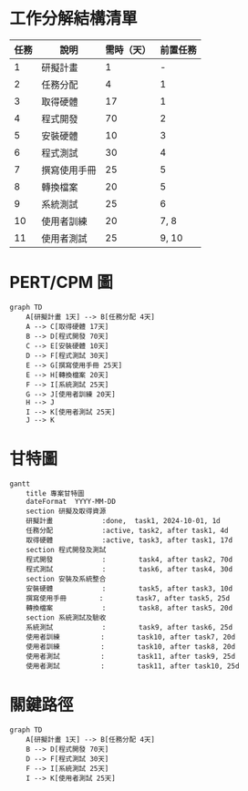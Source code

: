 # 工作分解結構清單

| 任務 | 說明         | 需時（天） | 前置任務 |
| ---- | ------------ | ---------- | -------- |
| 1    | 研擬計畫     | 1          | -        |
| 2    | 任務分配     | 4          | 1        |
| 3    | 取得硬體     | 17         | 1        |
| 4    | 程式開發     | 70         | 2        |
| 5    | 安裝硬體     | 10         | 3        |
| 6    | 程式測試     | 30         | 4        |
| 7    | 撰寫使用手冊 | 25         | 5        |
| 8    | 轉換檔案     | 20         | 5        |
| 9    | 系統測試     | 25         | 6        |
| 10   | 使用者訓練   | 20         | 7, 8     |
| 11   | 使用者測試   | 25         | 9, 10    |

# PERT/CPM 圖

```mermaid
graph TD
    A[研擬計畫 1天] --> B[任務分配 4天]
    A --> C[取得硬體 17天]
    B --> D[程式開發 70天]
    C --> E[安裝硬體 10天]
    D --> F[程式測試 30天]
    E --> G[撰寫使用手冊 25天]
    E --> H[轉換檔案 20天]
    F --> I[系統測試 25天]
    G --> J[使用者訓練 20天]
    H --> J
    I --> K[使用者測試 25天]
    J --> K

``````
# 甘特圖
```mermaid
gantt
    title 專案甘特圖
    dateFormat  YYYY-MM-DD
    section 研擬及取得資源
    研擬計畫            :done,  task1, 2024-10-01, 1d
    任務分配            :active, task2, after task1, 4d
    取得硬體            :active, task3, after task1, 17d
    section 程式開發及測試
    程式開發            :        task4, after task2, 70d
    程式測試            :        task6, after task4, 30d
    section 安裝及系統整合
    安裝硬體            :        task5, after task3, 10d
    撰寫使用手冊        :        task7, after task5, 25d
    轉換檔案            :        task8, after task5, 20d
    section 系統測試及驗收
    系統測試            :        task9, after task6, 25d
    使用者訓練          :        task10, after task7, 20d
    使用者訓練          :        task10, after task8, 20d
    使用者測試          :        task11, after task9, 25d
    使用者測試          :        task11, after task10, 25d
``````
# 關鍵路徑
```mermaid
graph TD
    A[研擬計畫 1天] --> B[任務分配 4天]
    B --> D[程式開發 70天]
    D --> F[程式測試 30天]
    F --> I[系統測試 25天]
    I --> K[使用者測試 25天]
``````
